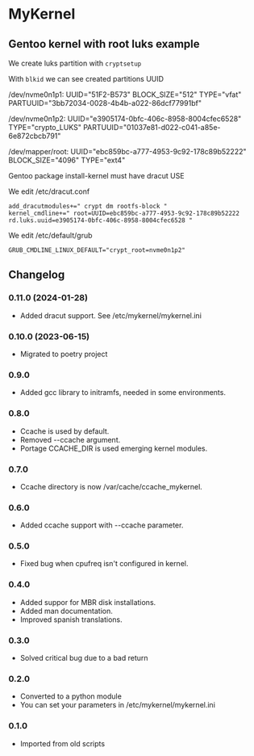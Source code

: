 # MyKernel
## Gentoo kernel with root luks example

We create luks partition with `cryptsetup`

With `blkid` we can see created partitions UUID

/dev/nvme0n1p1: UUID="51F2-B573" BLOCK_SIZE="512" TYPE="vfat" PARTUUID="3bb72034-0028-4b4b-a022-86dcf77991bf"

/dev/nvme0n1p2: UUID="e3905174-0bfc-406c-8958-8004cfec6528" TYPE="crypto_LUKS" PARTUUID="01037e81-d022-c041-a85e-6e872cbcb791"

/dev/mapper/root: UUID="ebc859bc-a777-4953-9c92-178c89b52222" BLOCK_SIZE="4096" TYPE="ext4"

Gentoo package install-kernel must have dracut USE


We edit /etc/dracut.conf
```
add_dracutmodules+=" crypt dm rootfs-block "
kernel_cmdline+=" root=UUID=ebc859bc-a777-4953-9c92-178c89b52222 rd.luks.uuid=e3905174-0bfc-406c-8958-8004cfec6528 "
```

We edit /etc/default/grub
```
GRUB_CMDLINE_LINUX_DEFAULT="crypt_root=nvme0n1p2"
```

## Changelog
### 0.11.0 (2024-01-28)
- Added dracut support. See /etc/mykernel/mykernel.ini 

### 0.10.0 (2023-06-15)
- Migrated to poetry project

### 0.9.0
- Added gcc library to initramfs, needed in some environments.

### 0.8.0
- Ccache is used by default.
- Removed --ccache argument.
- Portage CCACHE_DIR is used emerging kernel modules.

### 0.7.0
- Ccache directory is now /var/cache/ccache_mykernel.

### 0.6.0
- Added ccache support with --ccache parameter.

### 0.5.0
- Fixed bug when cpufreq isn't configured in kernel.

### 0.4.0
- Added suppor for MBR disk installations.
- Added man documentation.
- Improved spanish translations.

### 0.3.0
- Solved critical bug due to a bad return

### 0.2.0
- Converted to a python module
- You can set your parameters in /etc/mykernel/mykernel.ini

### 0.1.0
- Imported from old scripts